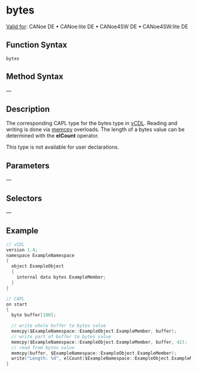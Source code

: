 # bytes

[Valid for](../../../Shared/FeatureAvailability.md): CANoe DE • CANoe:lite DE • CANoe4SW DE • CANoe4SW:lite DE

## Function Syntax

`bytes`

## Method Syntax

—

## Description

The corresponding CAPL type for the bytes type in [vCDL](../../../vCDL/Language/vCDLBytesDataTypes.md). Reading and writing is done via [memcpy](../../StructByteAccess/Functions/CAPLfunctionMemCpy.md) overloads. The length of a bytes value can be determined with the **elCount** operator.

This type is not available for user declarations.

## Parameters

—

## Selectors

—

## Example

```c
// vCDL
version 1.4;
namespace ExampleNamespace
{
  object ExampleObject
  {
    internal data bytes ExampleMember;
  }
}

// CAPL
on start
{
  byte buffer[100];

  // write whole buffer to bytes value
  memcpy($ExampleNamespace::ExampleObject.ExampleMember, buffer);
  // write part of buffer to bytes value
  memcpy($ExampleNamespace::ExampleObject.ExampleMember, buffer, 42);
  // read from bytes value
  memcpy(buffer, $ExampleNamespace::ExampleObject.ExampleMember);
  write("Length: %d", elCount($ExampleNamespace::ExampleObject.ExampleMember));
}
```
